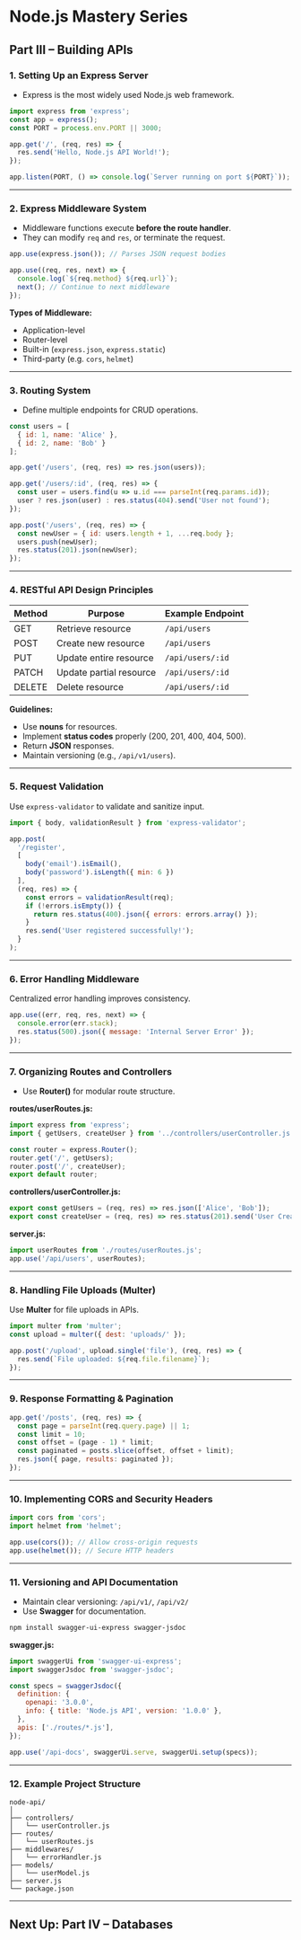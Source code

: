 # Node.js Mastery Series

## **Part III – Building APIs**

### **1. Setting Up an Express Server**

* Express is the most widely used Node.js web framework.

```js
import express from 'express';
const app = express();
const PORT = process.env.PORT || 3000;

app.get('/', (req, res) => {
  res.send('Hello, Node.js API World!');
});

app.listen(PORT, () => console.log(`Server running on port ${PORT}`));
```

---

### **2. Express Middleware System**

* Middleware functions execute **before the route handler**.
* They can modify `req` and `res`, or terminate the request.

```js
app.use(express.json()); // Parses JSON request bodies

app.use((req, res, next) => {
  console.log(`${req.method} ${req.url}`);
  next(); // Continue to next middleware
});
```

**Types of Middleware:**

* Application-level
* Router-level
* Built-in (`express.json`, `express.static`)
* Third-party (e.g. `cors`, `helmet`)

---

### **3. Routing System**

* Define multiple endpoints for CRUD operations.

```js
const users = [
  { id: 1, name: 'Alice' },
  { id: 2, name: 'Bob' }
];

app.get('/users', (req, res) => res.json(users));

app.get('/users/:id', (req, res) => {
  const user = users.find(u => u.id === parseInt(req.params.id));
  user ? res.json(user) : res.status(404).send('User not found');
});

app.post('/users', (req, res) => {
  const newUser = { id: users.length + 1, ...req.body };
  users.push(newUser);
  res.status(201).json(newUser);
});
```

---

### **4. RESTful API Design Principles**

| Method | Purpose                 | Example Endpoint |
| ------ | ----------------------- | ---------------- |
| GET    | Retrieve resource       | `/api/users`     |
| POST   | Create new resource     | `/api/users`     |
| PUT    | Update entire resource  | `/api/users/:id` |
| PATCH  | Update partial resource | `/api/users/:id` |
| DELETE | Delete resource         | `/api/users/:id` |

**Guidelines:**

* Use **nouns** for resources.
* Implement **status codes** properly (200, 201, 400, 404, 500).
* Return **JSON** responses.
* Maintain versioning (e.g., `/api/v1/users`).

---

### **5. Request Validation**

Use `express-validator` to validate and sanitize input.

```js
import { body, validationResult } from 'express-validator';

app.post(
  '/register',
  [
    body('email').isEmail(),
    body('password').isLength({ min: 6 })
  ],
  (req, res) => {
    const errors = validationResult(req);
    if (!errors.isEmpty()) {
      return res.status(400).json({ errors: errors.array() });
    }
    res.send('User registered successfully!');
  }
);
```

---

### **6. Error Handling Middleware**

Centralized error handling improves consistency.

```js
app.use((err, req, res, next) => {
  console.error(err.stack);
  res.status(500).json({ message: 'Internal Server Error' });
});
```

---

### **7. Organizing Routes and Controllers**

* Use **Router()** for modular route structure.

**routes/userRoutes.js:**

```js
import express from 'express';
import { getUsers, createUser } from '../controllers/userController.js';

const router = express.Router();
router.get('/', getUsers);
router.post('/', createUser);
export default router;
```

**controllers/userController.js:**

```js
export const getUsers = (req, res) => res.json(['Alice', 'Bob']);
export const createUser = (req, res) => res.status(201).send('User Created');
```

**server.js:**

```js
import userRoutes from './routes/userRoutes.js';
app.use('/api/users', userRoutes);
```

---

### **8. Handling File Uploads (Multer)**

Use **Multer** for file uploads in APIs.

```js
import multer from 'multer';
const upload = multer({ dest: 'uploads/' });

app.post('/upload', upload.single('file'), (req, res) => {
  res.send(`File uploaded: ${req.file.filename}`);
});
```

---

### **9. Response Formatting & Pagination**

```js
app.get('/posts', (req, res) => {
  const page = parseInt(req.query.page) || 1;
  const limit = 10;
  const offset = (page - 1) * limit;
  const paginated = posts.slice(offset, offset + limit);
  res.json({ page, results: paginated });
});
```

---

### **10. Implementing CORS and Security Headers**

```js
import cors from 'cors';
import helmet from 'helmet';

app.use(cors()); // Allow cross-origin requests
app.use(helmet()); // Secure HTTP headers
```

---

### **11. Versioning and API Documentation**

* Maintain clear versioning: `/api/v1/`, `/api/v2/`
* Use **Swagger** for documentation.

```bash
npm install swagger-ui-express swagger-jsdoc
```

**swagger.js:**

```js
import swaggerUi from 'swagger-ui-express';
import swaggerJsdoc from 'swagger-jsdoc';

const specs = swaggerJsdoc({
  definition: {
    openapi: '3.0.0',
    info: { title: 'Node.js API', version: '1.0.0' },
  },
  apis: ['./routes/*.js'],
});

app.use('/api-docs', swaggerUi.serve, swaggerUi.setup(specs));
```

---

### **12. Example Project Structure**

```
node-api/
│
├── controllers/
│   └── userController.js
├── routes/
│   └── userRoutes.js
├── middlewares/
│   └── errorHandler.js
├── models/
│   └── userModel.js
├── server.js
└── package.json
```

---

## **Next Up: Part IV – Databases**
